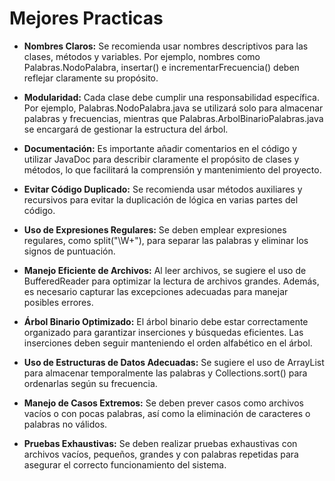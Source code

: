 # Mejores Practicas

- **Nombres Claros:** Se recomienda usar nombres descriptivos para las clases, métodos y variables. Por ejemplo, nombres como Palabras.NodoPalabra, insertar() e incrementarFrecuencia() deben reflejar claramente su propósito.

- **Modularidad:** Cada clase debe cumplir una responsabilidad específica. Por ejemplo, Palabras.NodoPalabra.java se utilizará solo para almacenar palabras y frecuencias, mientras que Palabras.ArbolBinarioPalabras.java se encargará de gestionar la estructura del árbol.

- **Documentación:** Es importante añadir comentarios en el código y utilizar JavaDoc para describir claramente el propósito de clases y métodos, lo que facilitará la comprensión y mantenimiento del proyecto.

- **Evitar Código Duplicado:** Se recomienda usar métodos auxiliares y recursivos para evitar la duplicación de lógica en varias partes del código.

- **Uso de Expresiones Regulares:** Se deben emplear expresiones regulares, como split("\\W+"), para separar las palabras y eliminar los signos de puntuación.

- **Manejo Eficiente de Archivos:** Al leer archivos, se sugiere el uso de BufferedReader para optimizar la lectura de archivos grandes. Además, es necesario capturar las excepciones adecuadas para manejar posibles errores.

- **Árbol Binario Optimizado:** El árbol binario debe estar correctamente organizado para garantizar inserciones y búsquedas eficientes. Las inserciones deben seguir manteniendo el orden alfabético en el árbol.

- **Uso de Estructuras de Datos Adecuadas:** Se sugiere el uso de ArrayList para almacenar temporalmente las palabras y Collections.sort() para ordenarlas según su frecuencia.

- **Manejo de Casos Extremos:** Se deben prever casos como archivos vacíos o con pocas palabras, así como la eliminación de caracteres o palabras no válidos.

- **Pruebas Exhaustivas:** Se deben realizar pruebas exhaustivas con archivos vacíos, pequeños, grandes y con palabras repetidas para asegurar el correcto funcionamiento del sistema.